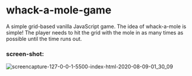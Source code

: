 # whack-a-mole-game

A simple grid-based vanilla JavaScript game. The idea of whack-a-mole is simple! The player needs to hit the grid with the mole in as many times as possible until the time runs out.

### screen-shot:
![screencapture-127-0-0-1-5500-index-html-2020-08-09-01_30_09](https://user-images.githubusercontent.com/43598622/89718698-b6be9100-d9e2-11ea-8afe-b47cfc277b14.jpg)

